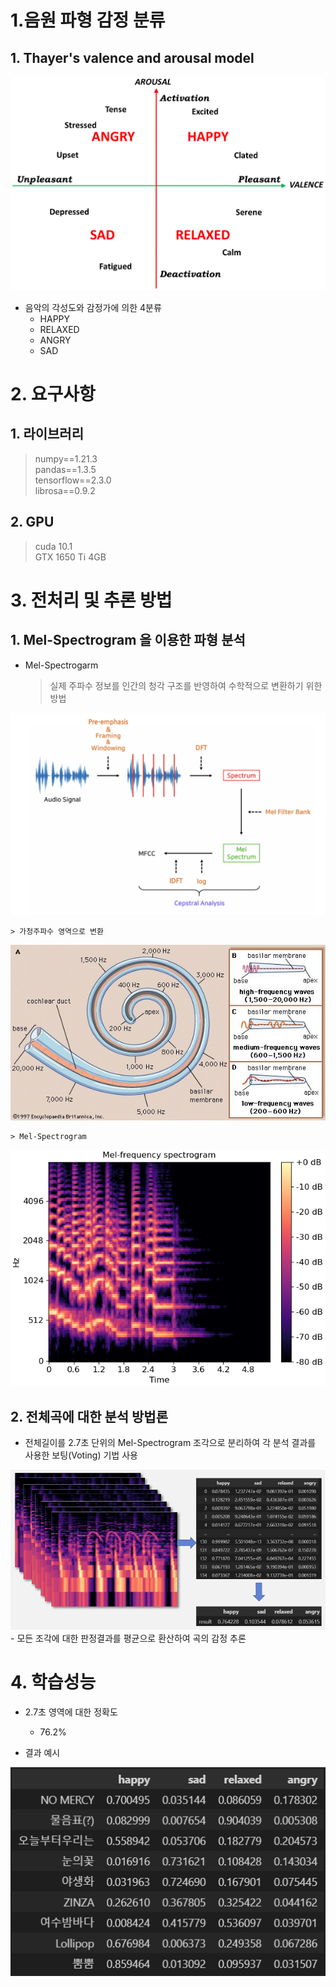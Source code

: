 # 1.음원 파형 감정 분류
## 1. Thayer's valence and arousal model
<center>
<img
src="img/thayer.png"
/>
</center>

- 음악의 각성도와 감정가에 의한 4분류
    - HAPPY
    - RELAXED
    - ANGRY
    - SAD

# 2. 요구사항
## 1. 라이브러리
>numpy==1.21.3<br>
pandas==1.3.5<br>
tensorflow==2.3.0<br>
librosa==0.9.2<br>

## 2. GPU
> cuda 10.1 <br>
GTX 1650 Ti 4GB


# 3. 전처리 및 추론 방법
## 1. Mel-Spectrogram 을 이용한 파형 분석

- Mel-Spectrogarm
    > 실제 주파수 정보를 인간의 청각 구조를 반영하여 수학적으로 변환하기 위한 방법
<img src="img/mfcc.png"/>

    > 가청주파수 영역으로 변환
<img src="img/hz.png"/>

    > Mel-Spectrogram
<img src="img/mels.png"/>


## 2. 전체곡에 대한 분석 방법론
- 전체길이를 2.7초 단위의 Mel-Spectrogram 조각으로 분리하여 각 분석 결과를 사용한 보팅(Voting) 기법 사용
<img src="img/voting.png"/>
- 모든 조각에 대한 판정결과를 평균으로 환산하여 곡의 감정 추론


# 4. 학습성능
- 2.7초 영역에 대한 정확도
    - 76.2% 

- 결과 예시
<img src='img/pred_sample.png'>
